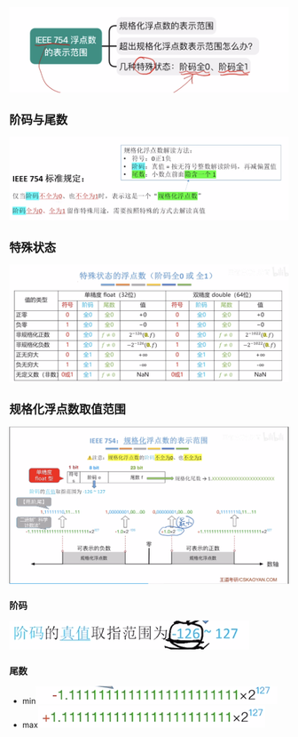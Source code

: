 


![输入图片说明](/imgs/2025-08-04/t2nPPqHxtfhcbGnP.png)
## 阶码与尾数
![输入图片说明](/imgs/2025-08-04/b0snaP0ItgVyma56.png)

## 特殊状态
![输入图片说明](/imgs/2025-08-04/iNp4zznGvHLWe9VW.png)

## 规格化浮点数取值范围
![输入图片说明](/imgs/2025-08-04/k2GrdW6eQfSZVNsK.png)
### 阶码
![输入图片说明](/imgs/2025-08-04/q6Lx0GOLodjYjYOu.png)
### 尾数
- min![输入图片说明](/imgs/2025-08-04/O9cJmVDnQPztG2e2.png)
- max![输入图片说明](/imgs/2025-08-04/CXdu32Wcg0wD84cB.png)

###
<!--stackedit_data:
eyJoaXN0b3J5IjpbMjEzNDk2MTM5NV19
-->
